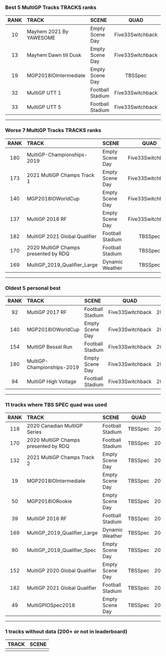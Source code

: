 ### Best 5 MultiGP Tracks TRACKS ranks
|RANK|TRACK|SCENE|QUAD|DATE|
|:---:|:---|:---|:---:|:---:|
|10|Mayhem 2021 By YAWESOME|Empty Scene Day|Five33Switchback|2022/03/31|
|13|Mayhem Dawn till Dusk|Empty Scene Day|Five33Switchback|2022/04/01|
|19|MGP2018IOIntermediate|Empty Scene Day|TBSSpec|2021/12/20|
|32|MultiGP UTT 1|Football Stadium|Five33Switchback|2021/08/19|
|33|MultiGP UTT 5|Football Stadium|Five33Switchback|2021/08/19|
---
### Worse 7 MultiGP Tracks TRACKS ranks
|RANK|TRACK|SCENE|QUAD|DATE|
|:---:|:---|:---|:---:|:---:|
|180|MultiGP-Championships-2019|Empty Scene Day|Five33Switchback|2021/08/19|
|173|2021 MultiGP Champs Track 1|Empty Scene Day|Five33Switchback|2022/04/03|
|140|MGP2018IOWorldCup|Empty Scene Day|Five33Switchback|2021/08/18|
|137|MultiGP 2018 RF|Empty Scene Day|Five33Switchback|2022/04/03|
|182|MultiGP 2021 Global Qualifier|Football Stadium|TBSSpec|2021/09/01|
|170|2020 MultiGP Champs presented by RDQ|Football Stadium|TBSSpec|2022/02/19|
|169|MultiGP_2019_Qualifier_Large|Dynamic Weather|TBSSpec|2022/02/19|
---
### Oldest 5 personal best
|RANK|TRACK|SCENE|QUAD|DATE|
|:---:|:---|:---|:---:|:---:|
|92|MultiGP 2017 RF|Football Stadium|Five33Switchback|2021/05/04|
|140|MGP2018IOWorldCup|Empty Scene Day|Five33Switchback|2021/08/18|
|154|MultiGP Bessel Run|Football Stadium|Five33Switchback|2021/08/19|
|180|MultiGP-Championships-2019|Empty Scene Day|Five33Switchback|2021/08/19|
|94|MultiGP High Voltage|Football Stadium|Five33Switchback|2021/08/19|
---
### 11 tracks where TBS SPEC quad was used
|RANK|TRACK|SCENE|QUAD|DATE|
|:---:|:---|:---|:---:|:---:|
|118|2020 Canadian MultiGP Series|Football Stadium|TBSSpec|2022/02/19|
|170|2020 MultiGP Champs presented by RDQ|Football Stadium|TBSSpec|2022/02/19|
|132|2021 MultiGP Champs Track 2|Empty Scene Day|TBSSpec|2021/12/18|
|19|MGP2018IOIntermediate|Empty Scene Day|TBSSpec|2021/12/20|
|50|MGP2018IORookie|Empty Scene Day|TBSSpec|2021/12/20|
|39|MultiGP 2016 RF|Football Stadium|TBSSpec|2022/02/19|
|169|MultiGP_2019_Qualifier_Large|Dynamic Weather|TBSSpec|2022/02/19|
|90|MultiGP_2019_Qualifier_Spec|Empty Scene Day|TBSSpec|2022/02/19|
|152|MultiGP 2020 Global Qualifier|Empty Scene Day|TBSSpec|2022/02/19|
|182|MultiGP 2021 Global Qualifier|Football Stadium|TBSSpec|2021/09/01|
|49|MultiGPIOSpec2018|Empty Scene Day|TBSSpec|2022/02/19|
---
### 1 tracks without data (200+ or not in leaderboard)
|TRACK|SCENE|
|:---|:---|
|||
